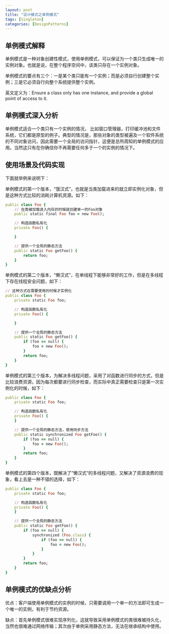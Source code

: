 ```yaml
---
layout: post
title: "设计模式之单例模式"
tags: [Singleton]
categories: [DesignPatterns]
---
```



## 单例模式解释

单例模式是一种对象创建性模式，使用单例模式，可以保证为一个类只生成唯一的实例对象。也就是说，在整个程序空间中，该类只存在一个实例对象。

单例模式的要点有三个：一是某个类只能有一个实例；而是必须自行创建整个实例；三是它必须自行向整个系统提供整个实例。

英文定义为：Ensure a class only has one instance, and provide a global point of access to it.

## 单例模式深入分析

单例模式适合一个类只有一个实例的情况， 比如窗口管理器，打印缓冲池和文件系统，它们都是原型的例子。典型的情况是，那些对象的类型被遍及一个软件系统的不同对象访问，因此需要一个全局的访问指针，这便是总所周知的单例模式的应用。当然这只有在你确信你不再需要任何多于一个的实例的情况下。

## 使用场景及代码实现

下面就举例来说明下：

单例模式的第一个版本，“饿汉式”，也就是当类加载进来的就立即实例化对象，但是这种方式比较的消耗计算机资源。如下：


```ruby
public class Foo {
    // 在类被加载进入内存的时候就创建单一的Foo对象
    public static final Foo foo = new Foo();

    // 构造函数私有化
    private Foo() {

    }

    // 提供一个全局的静态方法
    public static Foo getFoo() {
        return foo;
    }
}
```

单例模式的第二个版本，“懒汉式”，在单线程下能够非常好的工作，但是在多线程下存在线程安全问题，如下：

```ruby
// 这种方式在需要使用的时候才实例化
public class Foo {
    private static Foo foo;

    // 构造函数私有化
    private Foo() {

    }

    // 提供一个全局的静态方法
    public static Foo getFoo() {
        if (foo == null) {
            foo = new Foo();
        }
        return foo;
    }
}
```

单例模式的第三个版本，为解决多线程问题，采用了对函数进行同步的方式，但是比较浪费资源，因为每次都要进行同步检查，而实际中真正需要检查只是第一次实例化的时候，如下：

```ruby
public class Foo {
    private static Foo foo;

    // 构造函数私有化
    private Foo() {
    }

    // 提供一个全局的静态方法，使用同步方法
    public static synchronized Foo getFoo() {
        if (foo == null) {
            foo = new Foo();
        }
        return foo;
    }
}
```

单例模式的第四个版本，既解决了”懒汉式“的多线程问题，又解决了资源浪费的现象，看上去是一种不错的选择，如下：

```ruby
public class Foo {
    private static Foo foo;

    // 构造函数私有化
    private Foo() {
    }

    // 提供一个全局的静态方法
    public static Foo getFoo() {
        if (foo == null) {
            synchronized (Foo.class) {
                if (foo == null) {
            	    foo = new Foo();
                }
            }
        }
        return foo;
    }
}
```

## 单例模式的优缺点分析

优点：客户端使用单例模式的实例的时候，只需要调用一个单一的方法即可生成一个唯一的实例，有利于节约资源。

缺点：首先单例模式很难实现序列化，这就导致采用单例模式的类很难被持久化，当然也很难通过网络传输；其次由于单例采用静态方法，无法在继承结构中使用。